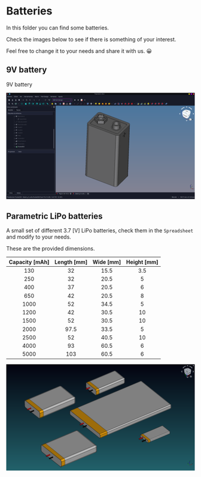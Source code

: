 # Batteries

In this folder you can find some batteries.

Check the images below to see if there is something of your interest.

Feel free to change it to your needs and share it with us. 😀

## 9V battery

9V battery

![9V battery](9V_batt.png)


## Parametric LiPo batteries

A small set of different 3.7 [V] LiPo batteries, check them in the `Spreadsheet` and modify to your needs.

These are the provided dimensions.

| Capacity [mAh] | Length [mm] | Wide  [mm] | Height  [mm] |
| :------------: | :---------: | :--------: | :----------: |
|      130       |     32      |    15.5    |     3.5      |
|      250       |     32      |    20.5    |      5       |
|      400       |     37      |    20.5    |      6       |
|      650       |     42      |    20.5    |      8       |
|      1000      |     52      |    34.5    |      5       |
|      1200      |     42      |    30.5    |      10      |
|      1500      |     52      |    30.5    |      10      |
|      2000      |    97.5     |    33.5    |      5       |
|      2500      |     52      |    40.5    |      10      |
|      4000      |     93      |    60.5    |      6       |
|      5000      |     103     |    60.5    |      6       |

![Parametric LiPo](Parametric_LiPo_battery.png)
